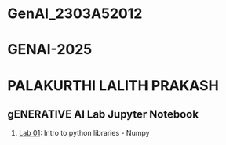 # GenAI_2303A52012
# GENAI-2025
# PALAKURTHI LALITH PRAKASH

## gENERATIVE AI Lab Jupyter Notebook
1.  [Lab 01]():  Intro to python libraries - Numpy

